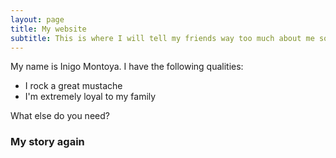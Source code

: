 ```yaml
---
layout: page
title: My website
subtitle: This is where I will tell my friends way too much about me so...? can it be updated
---
```

My name is Inigo Montoya. I have the following qualities:

- I rock a great mustache
- I'm extremely loyal to my family

What else do you need?

### My story again
